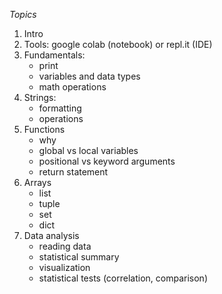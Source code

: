 *Topics*

1. Intro
2. Tools: google colab (notebook) or repl.it (IDE)
3. Fundamentals:
   * print
   * variables and data types
   * math operations
4. Strings:
   * formatting
   * operations
5. Functions
   * why
   * global vs local variables
   * positional vs keyword arguments
   * return statement
6. Arrays
   * list
   * tuple
   * set
   * dict
7. Data analysis
   * reading data
   * statistical summary
   * visualization
   * statistical tests (correlation, comparison)
